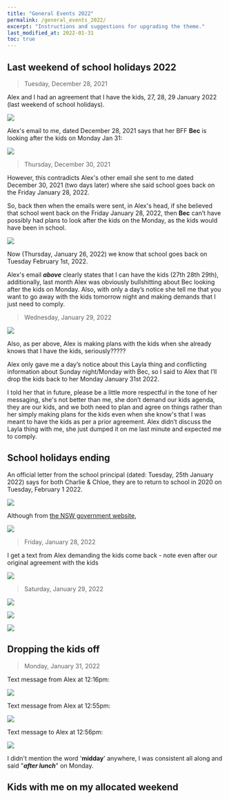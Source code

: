 ```yaml
---
title: "General Events 2022"
permalink: /general_events_2022/
excerpt: "Instructions and suggestions for upgrading the theme."
last_modified_at: 2022-01-31
toc: true
---
```


## Last weekend of school holidays 2022

> Tuesday, December 28, 2021

Alex and I had an agreement that I have the kids, 27, 28, 29 January 2022 (last weekend of school holidays).

![](../blobs/generalevents/last_week_of_school_holidays_0.jpg)

Alex's email to me, dated December 28, 2021 says that her BFF **Bec** is looking after the kids on Monday Jan 31:

![](../blobs/generalevents/last_week_of_school_holidays_1.jpg)

> Thursday, December 30, 2021

However, this contradicts Alex's other email she sent to me dated December 30, 2021 (two days later) where she said school goes back on the Friday January 28, 2022. 

So, back then when the emails were sent, in Alex's head, if she believed that school went back on the Friday January 28, 2022, then **Bec** can’t have possibly had plans to look after the kids on the Monday, as the kids would have been in school.

![](../blobs/generalevents/last_week_of_school_holidays_2.jpg)

Now (Thursday, January 26, 2022) we know that school goes back on Tuesday February 1st, 2022.

Alex's email ***above*** clearly states that I can have the kids (27th 28th 29th), additionally, last month Alex was obviously bullshitting about Bec looking after the kids on Monday. Also, with only a day’s notice she tell me that you want to go away with the kids tomorrow night and making demands that I just need to comply. 

> Wednesday, January 29, 2022

![](../blobs/generalevents/last_week_of_school_holidays_2.jpg)

Also, as per above, Alex is making plans with the kids when she already knows that I have the kids, seriously?????

Alex only gave me a day’s notice about this Layla thing and conflicting information about Sunday night/Monday with Bec, so I said to Alex that I’ll drop the kids back to her Monday January 31st 2022. 
 
I told her that in future, please be a little more respectful in the tone of her messaging, she's not better than me, she don’t demand our kids agenda, they are our kids, and we both need to plan and agree on things rather than her simply making plans for the kids even when she know's that I was meant to have the kids as per a prior agreement. Alex didn’t discuss the Layla thing with me, she just dumped it on me last minute and expected me to comply.
## School holidays ending

An official letter from the school principal (dated: Tuesday, 25th January 2022) says for both Charlie & Chloe, they are to return to school in 2020 on Tuesday, February 1 2022.

![](../blobs/generalevents/aps_2022_return_to_school.png)

Although from [the NSW government website](https://www.nsw.gov.au/living-in-nsw/school-holidays), 

![](../blobs/generalevents/nsw_2022_return_to_school.png)

> Friday, January 28, 2022

I get a text from Alex demanding the kids come back - note even after our original agreement with the kids 

![](../blobs/generalevents/School_holidays_ending_1.jpg)

> Saturday, January 29, 2022

![](../blobs/generalevents/School_holidays_ending_2.jpg)

![](../blobs/generalevents/School_holidays_ending_3.jpg)

![](../blobs/generalevents/School_holidays_ending_4.jpg)

## Dropping the kids off

> Monday, January 31, 2022

Text message from Alex at 12:16pm:

![](../blobs/generalevents/dropping_the_kids_off_2.jpg)

Text message from Alex at 12:55pm:

![](../blobs/generalevents/dropping_the_kids_off_3.jpg)

Text message to Alex at 12:56pm:

![](../blobs/generalevents/dropping_the_kids_off_1.jpg)

I didn't mention the word '**midday**' anywhere, I was consistent all along and said "***after lunch***" on Monday.

## Kids with me on my allocated weekend


